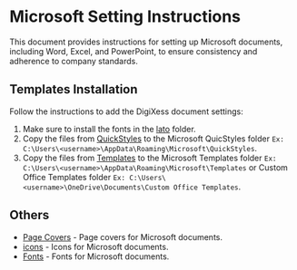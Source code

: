 
# Microsoft Setting Instructions

 This document provides instructions for setting up Microsoft documents, including Word, Excel, and PowerPoint, to ensure consistency and adherence to company standards. 


## Templates Installation

Follow the instructions to add the DigiXess document settings:
1. Make sure to install the fonts in the [lato](/docs/fonts/lato/ "Lato font") folder.
1. Copy the files from [QuickStyles](/docs/microsoft/QuickStyles/)  to the Microsoft QuicStyles folder `Ex: C:\Users\<username>\AppData\Roaming\Microsoft\QuickStyles`.
1. Copy the files from [Templates](/docs/microsoft/Templates/) to the Microsoft Templates folder `Ex: C:\Users\<username>\AppData\Roaming\Microsoft\Templates` or Custom Office Templates folder `Ex: C:\Users\<username>\OneDrive\Documents\Custom Office Templates`.

## Others

- [Page Covers](/docs/microsoft/PageCovers/) - Page covers for Microsoft documents.
- [icons](/docs/microsoft/icons/) - Icons for Microsoft documents.
- [Fonts](/docs/fonts/) - Fonts for Microsoft documents.